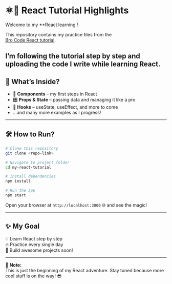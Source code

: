 # ⚛️🚀 React Tutorial Highlights

Welcome to my **React learning !  

This repository contains my practice files from the  
[Bro Code React tutorial](https://www.youtube.com/@BroCodez).  

I’m following the tutorial step by step and uploading the code I write while learning React.
---

## 📂 What’s Inside?

- 🧩 **Components** – my first steps in React  
- 🎛️ **Props & State** – passing data and managing it like a pro  
- 🔄 **Hooks** – useState, useEffect, and more to come   
- ...and many more examples as I progress!

---

## 🛠️ How to Run?

```bash
# Clone this repository
git clone <repo-link>

# Navigate to project folder
cd my-react-tutorial

# Install dependencies
npm install

# Run the app
npm start
```

Open your browser at `http://localhost:3000` 🌐 and see the magic!

---

## ✨ My Goal

💡 Learn React step by step  
🔥 Practice every single day  
🚀 Build awesome projects soon!

---

📌 **Note:**  
This is just the beginning of my React adventure. Stay tuned because more cool stuff is on the way! 😎
